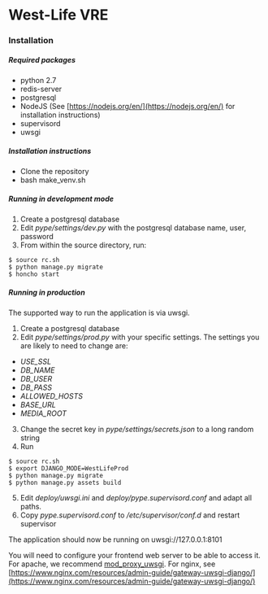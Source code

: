 # West-Life VRE

### Installation


##### Required packages

* python 2.7
* redis-server
* postgresql
* NodeJS (See [https://nodejs.org/en/](https://nodejs.org/en/) for installation instructions)
* supervisord
* uwsgi

##### Installation instructions

* Clone the repository
* bash make_venv.sh


##### Running in development mode

1. Create a postgresql database
2. Edit *pype/settings/dev.py* with the postgresql database name, user, password
2. From within the source directory, run:
````
$ source rc.sh
$ python manage.py migrate
$ honcho start
````


##### Running in production
The supported way to run the application is via uwsgi.

1. Create a postgresql database
2. Edit *pype/settings/prod.py* with your specific settings. The settings you are likely to need to change are:
  * *USE_SSL*
  * *DB_NAME*
  * *DB_USER*
  * *DB_PASS*
  * *ALLOWED_HOSTS*
  * *BASE_URL*
  * *MEDIA_ROOT*
3. Change the secret key in *pype/settings/secrets.json* to a long random string
4. Run
````
$ source rc.sh
$ export DJANGO_MODE=WestLifeProd
$ python manage.py migrate
$ python manage.py assets build
````
5. Edit *deploy/uwsgi.ini* and *deploy/pype.supervisord.conf* and adapt all paths.
6. Copy *pype.supervisord.conf* to */etc/supervisor/conf.d* and restart supervisor

The application should now be running on uwsgi://127.0.0.1:8101

You will need to configure your frontend web server to be able to access it. For apache, we recommend [mod_proxy_uwsgi](http://uwsgi-docs.readthedocs.io/en/latest/Apache.html#mod-proxy-uwsgi). For nginx, see [https://www.nginx.com/resources/admin-guide/gateway-uwsgi-django/](https://www.nginx.com/resources/admin-guide/gateway-uwsgi-django/)
